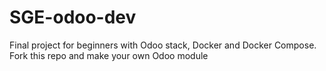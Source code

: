 # SGE-odoo-dev
Final project for beginners with Odoo stack, Docker and Docker Compose. Fork this repo and make your own Odoo module
